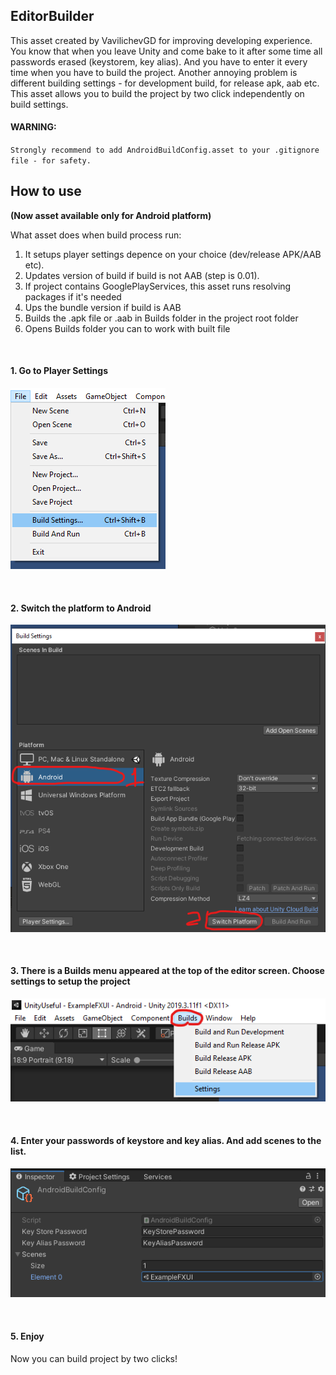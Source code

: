 ## EditorBuilder

This asset created by VavilichevGD for improving developing experience. You know that when you leave Unity and come bake to it after some time all passwords erased (keystorem, key alias). And you have to enter it every time when you have to build the project. Another annoying problem is different building settings - for development build, for release apk, aab etc. This asset allows you to build the project by two click independently on build settings.


#### WARNING:
`Strongly recommend to add AndroidBuildConfig.asset to your .gitignore file - for safety.`


## How to use

**(Now asset available only for Android platform)**

What asset does when build process run:
1. It setups player settings depence on your choice (dev/release APK/AAB etc).
2. Updates version of build if build is not AAB (step is 0.01).
3. If project contains GooglePlayServices, this asset runs resolving packages if it's needed
4. Ups the bundle version if build is AAB
5. Builds the .apk file or .aab in Builds folder in the project root folder
6. Opens Builds folder you can to work with built file

<br>

#### 1. Go to Player Settings<br>
![](https://github.com/vavilichev/UnityUserful/blob/main/Assets/VavilichevGD/Utils/Editor/Builder/ScreenPlayerSettings.png)

<br>

#### 2. Switch the platform to Android<br>
![](https://github.com/vavilichev/UnityUserful/blob/main/Assets/VavilichevGD/Utils/Editor/Builder/ScreenSwitchPlatform.png)

<br>

#### 3. There is a Builds menu appeared at the top of the editor screen. Choose settings to setup the project<br>
![](https://github.com/vavilichev/UnityUserful/blob/main/Assets/VavilichevGD/Utils/Editor/Builder/ScreenChooseSettings.png)

<br>

#### 4. Enter your passwords of keystore and key alias. And add scenes to the list.<br>
![](https://github.com/vavilichev/UnityUserful/blob/main/Assets/VavilichevGD/Utils/Editor/Builder/ScreenSetupSettings.png)

<br>

#### 5. Enjoy<br>
Now you can build project by two clicks!
